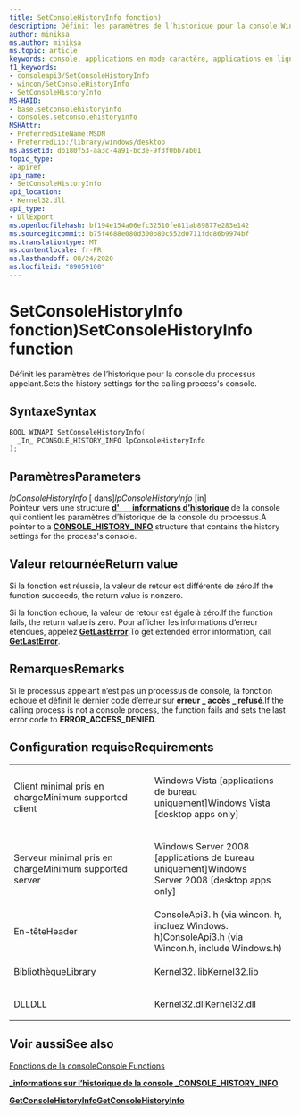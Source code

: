 ```yaml
---
title: SetConsoleHistoryInfo fonction)
description: Définit les paramètres de l’historique pour la console Windows du processus appelant.
author: miniksa
ms.author: miniksa
ms.topic: article
keywords: console, applications en mode caractère, applications en ligne de commande, applications Terminal Server, API de console
f1_keywords:
- consoleapi3/SetConsoleHistoryInfo
- wincon/SetConsoleHistoryInfo
- SetConsoleHistoryInfo
MS-HAID:
- base.setconsolehistoryinfo
- consoles.setconsolehistoryinfo
MSHAttr:
- PreferredSiteName:MSDN
- PreferredLib:/library/windows/desktop
ms.assetid: db180f53-aa3c-4a91-bc3e-9f3f0bb7ab01
topic_type:
- apiref
api_name:
- SetConsoleHistoryInfo
api_location:
- Kernel32.dll
api_type:
- DllExport
ms.openlocfilehash: bf194e154a06efc32510fe811ab89877e283e142
ms.sourcegitcommit: b75f4688e080d300b80c552d0711fdd86b9974bf
ms.translationtype: MT
ms.contentlocale: fr-FR
ms.lasthandoff: 08/24/2020
ms.locfileid: "89059100"
---
```

# <a name="setconsolehistoryinfo-function"></a><span data-ttu-id="3129f-104">SetConsoleHistoryInfo fonction)</span><span class="sxs-lookup"><span data-stu-id="3129f-104">SetConsoleHistoryInfo function</span></span>


<span data-ttu-id="3129f-105">Définit les paramètres de l’historique pour la console du processus appelant.</span><span class="sxs-lookup"><span data-stu-id="3129f-105">Sets the history settings for the calling process's console.</span></span>

<a name="syntax"></a><span data-ttu-id="3129f-106">Syntaxe</span><span class="sxs-lookup"><span data-stu-id="3129f-106">Syntax</span></span>
------

```C
BOOL WINAPI SetConsoleHistoryInfo(
  _In_ PCONSOLE_HISTORY_INFO lpConsoleHistoryInfo
);
```

<a name="parameters"></a><span data-ttu-id="3129f-107">Paramètres</span><span class="sxs-lookup"><span data-stu-id="3129f-107">Parameters</span></span>
----------

<span data-ttu-id="3129f-108">*lpConsoleHistoryInfo* \[ dans\]</span><span class="sxs-lookup"><span data-stu-id="3129f-108">*lpConsoleHistoryInfo* \[in\]</span></span>  
<span data-ttu-id="3129f-109">Pointeur vers une structure [**d' \_ \_ informations d’historique**](console-history-info.md) de la console qui contient les paramètres d’historique de la console du processus.</span><span class="sxs-lookup"><span data-stu-id="3129f-109">A pointer to a [**CONSOLE\_HISTORY\_INFO**](console-history-info.md) structure that contains the history settings for the process's console.</span></span>

<a name="return-value"></a><span data-ttu-id="3129f-110">Valeur retournée</span><span class="sxs-lookup"><span data-stu-id="3129f-110">Return value</span></span>
------------

<span data-ttu-id="3129f-111">Si la fonction est réussie, la valeur de retour est différente de zéro.</span><span class="sxs-lookup"><span data-stu-id="3129f-111">If the function succeeds, the return value is nonzero.</span></span>

<span data-ttu-id="3129f-112">Si la fonction échoue, la valeur de retour est égale à zéro.</span><span class="sxs-lookup"><span data-stu-id="3129f-112">If the function fails, the return value is zero.</span></span> <span data-ttu-id="3129f-113">Pour afficher les informations d’erreur étendues, appelez [**GetLastError**](https://msdn.microsoft.com/library/windows/desktop/ms679360).</span><span class="sxs-lookup"><span data-stu-id="3129f-113">To get extended error information, call [**GetLastError**](https://msdn.microsoft.com/library/windows/desktop/ms679360).</span></span>

<a name="remarks"></a><span data-ttu-id="3129f-114">Remarques</span><span class="sxs-lookup"><span data-stu-id="3129f-114">Remarks</span></span>
-------

<span data-ttu-id="3129f-115">Si le processus appelant n’est pas un processus de console, la fonction échoue et définit le dernier code d’erreur sur **erreur \_ accès \_ refusé**.</span><span class="sxs-lookup"><span data-stu-id="3129f-115">If the calling process is not a console process, the function fails and sets the last error code to **ERROR\_ACCESS\_DENIED**.</span></span>

<a name="requirements"></a><span data-ttu-id="3129f-116">Configuration requise</span><span class="sxs-lookup"><span data-stu-id="3129f-116">Requirements</span></span>
------------

<table>
<colgroup>
<col width="50%" />
<col width="50%" />
</colgroup>
<tbody>
<tr class="odd">
<td><p><span data-ttu-id="3129f-117">Client minimal pris en charge</span><span class="sxs-lookup"><span data-stu-id="3129f-117">Minimum supported client</span></span></p></td>
<td><p><span data-ttu-id="3129f-118">Windows Vista [applications de bureau uniquement]</span><span class="sxs-lookup"><span data-stu-id="3129f-118">Windows Vista [desktop apps only]</span></span></p></td>
</tr>
<tr class="even">
<td><p><span data-ttu-id="3129f-119">Serveur minimal pris en charge</span><span class="sxs-lookup"><span data-stu-id="3129f-119">Minimum supported server</span></span></p></td>
<td><p><span data-ttu-id="3129f-120">Windows Server 2008 [applications de bureau uniquement]</span><span class="sxs-lookup"><span data-stu-id="3129f-120">Windows Server 2008 [desktop apps only]</span></span></p></td>
</tr>
<tr class="odd">
<td><p><span data-ttu-id="3129f-121">En-tête</span><span class="sxs-lookup"><span data-stu-id="3129f-121">Header</span></span></p></td>
<td><span data-ttu-id="3129f-122">ConsoleApi3. h (via wincon. h, incluez Windows. h)</span><span class="sxs-lookup"><span data-stu-id="3129f-122">ConsoleApi3.h (via Wincon.h, include Windows.h)</span></span></td>
</tr>
<tr class="even">
<td><p><span data-ttu-id="3129f-123">Bibliothèque</span><span class="sxs-lookup"><span data-stu-id="3129f-123">Library</span></span></p></td>
<td><span data-ttu-id="3129f-124">Kernel32. lib</span><span class="sxs-lookup"><span data-stu-id="3129f-124">Kernel32.lib</span></span></td>
</tr>
<tr class="odd">
<td><p><span data-ttu-id="3129f-125">DLL</span><span class="sxs-lookup"><span data-stu-id="3129f-125">DLL</span></span></p></td>
<td><span data-ttu-id="3129f-126">Kernel32.dll</span><span class="sxs-lookup"><span data-stu-id="3129f-126">Kernel32.dll</span></span></td>
</tr>
<tr class="even">
</tr>
<tr class="odd">
</tr>
<tr class="even">
</tr>
</tbody>
</table>

## <a name="span-idsee_alsospansee-also"></a><span data-ttu-id="3129f-127"><span id="see_also"></span>Voir aussi</span><span class="sxs-lookup"><span data-stu-id="3129f-127"><span id="see_also"></span>See also</span></span>


[<span data-ttu-id="3129f-128">Fonctions de la console</span><span class="sxs-lookup"><span data-stu-id="3129f-128">Console Functions</span></span>](console-functions.md)

[<span data-ttu-id="3129f-129">**\_informations sur l’historique de la console \_**</span><span class="sxs-lookup"><span data-stu-id="3129f-129">**CONSOLE\_HISTORY\_INFO**</span></span>](console-history-info.md)

[<span data-ttu-id="3129f-130">**GetConsoleHistoryInfo**</span><span class="sxs-lookup"><span data-stu-id="3129f-130">**GetConsoleHistoryInfo**</span></span>](getconsolehistoryinfo.md)

 

 




